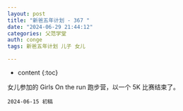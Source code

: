 ```yaml
---
layout: post
title: "新爸五年计划 - 367 "
date: "2024-06-29 21:44:12"
categories: 父范学堂
auth: conge
tags: 新爸五年计划 儿子 女儿

---
```

* content
{:toc}

女儿参加的 Girls On the run 跑步营，以一个 5K 比赛结束了。

 



```
2024-06-15 初稿 
```
